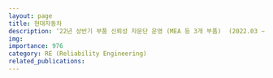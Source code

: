 ```yaml
---
layout: page
title: 현대자동차
description: ‘22년 상반기 부품 신뢰성 자문단 운영 (MEA 등 3개 부품)  (2022.03 ~ 2023.02)
img: 
importance: 976
category: RE (Reliability Engineering)
related_publications:
---
```


